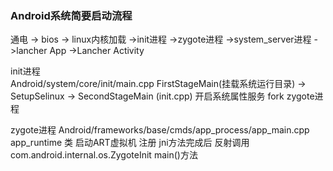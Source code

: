 ### Android系统简要启动流程

通电 -> bios -> linux内核加载 
->init进程 ->zygote进程 ->system_server进程 
->lancher App ->Lancher Activity

init进程  
Android/system/core/init/main.cpp
FirstStageMain(挂载系统运行目录) -> SetupSelinux -> SecondStageMain (init.cpp) 开启系统属性服务 fork zygote进程

zygote进程
Android/frameworks/base/cmds/app_process/app_main.cpp
app_runtime 类 启动ART虚拟机  注册 jni方法完成后 反射调用 com.android.internal.os.ZygoteInit main()方法






